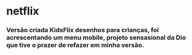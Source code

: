 # netflix
 ### Versão criada KidsFlix desenhos para crianças, foi acrescentando um menu mobile, projeto sensasional da Dio que tive o prazer de refazer em minha versão.
